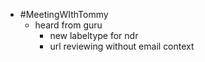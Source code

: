 - #MeetingWIthTommy
	- heard from guru
		- new labeltype for ndr
		- url reviewing without email context